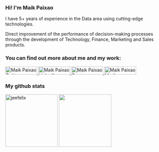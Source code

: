 ### Hi! I'm Maik Paixao

I have 5+ years of experience in the Data area using cutting-edge technologies.

Direct improvement of the performance of decision-making processes through the development of Technology, Finance, Marketing and Sales products.

### You can find out more about me and my work:

<a href="https://twitter.com/maikpaixao/">
 <img alt="Maik Paixao Twitter" | Twitter" width="100em" height="25em" src="https://img.shields.io/badge/Twitter-1DA1F2?style=for-the-badge&logo=twitter&logoColor=black" />
</a>
<a href="https://www.linkedin.com/in/maikpaixao/">
  <img alt="Maik Paixao LinkedIn" width="100em" height="25em" src="https://img.shields.io/badge/LinkedIn-0077B5?style=for-the-badge&logo=linkedin&logoColor=black" />
</a>
<a href="https://dev.to/maikpaixao/">
  <img alt="Maik Paixao Dev.to" width="100em" height="25em" src="https://img.shields.io/badge/dev.to-0A0A0A?style=for-the-badge&logo=devdotto&logoColor=white" />
</a>
<a href="https://medium.com/@maikpaixao/">
 <img alt="Maik Paixao Medium" width="100em" height="25em" src="https://img.shields.io/badge/Medium-12100E?style=for-the-badge&logo=medium&logoColor=white" />
</a>

<br/>

### My github stats

<div>
<img  height="165em" width: "100em" src="https://github-readme-stats.vercel.app/api?username=maikpaixao&show_icons=true" alt="jeefelix" />
<img height="165em" width: "100em" src="https://github-readme-stats.vercel.app/api/top-langs/?username=maikpaixao&layout=compact&langs_count=5"/>
<div/>

<!--
**maikpaixao/maikpaixao** is a ✨ _special_ ✨ repository because its `README.md` (this file) appears on your GitHub profile.

Here are some ideas to get you started:

- 🔭 I’m currently working on ...
- 🌱 I’m currently learning ...
- 👯 I’m looking to collaborate on ...
- 🤔 I’m looking for help with ...
- 💬 Ask me about ...
- 📫 How to reach me: ...
- 😄 Pronouns: ...
- ⚡ Fun fact: ...
-->
